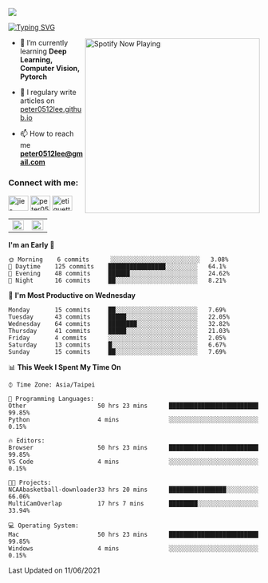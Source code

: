 ![](https://komarev.com/ghpvc/?username=peter0512lee&color=ff69b4)

[![Typing SVG](https://readme-typing-svg.herokuapp.com?color=F742BA&size=22&lines=Hi!+I'm+JYL)](https://git.io/typing-svg)

[<img src="https://spotify-now-playing.peter0512lee.vercel.app/api/spotify-playing" alt="Spotify Now Playing" width="350" align="right" />](https://open.spotify.com/user/21iyoswqgnkoe7peuesmqnhgy)

- 🌱 I’m currently learning **Deep Learning, Computer Vision, Pytorch**

- 📝 I regulary write articles on [peter0512lee.github.io](https://peter0512lee.github.io/)

- 📫 How to reach me **peter0512lee@gmail.com**

<h3 align="left">Connect with me:</h3>
<p align="left">
<a href="https://linkedin.com/in/jie-ying-li-b43a1416b" target="blank"><img align="center" src="https://cdn.jsdelivr.net/npm/simple-icons@3.0.1/icons/linkedin.svg" alt="jie-ying-li-b43a1416b" height="30" width="40" /></a>
<a href="https://fb.com/peter0512lee" target="blank"><img align="center" src="https://cdn.jsdelivr.net/npm/simple-icons@3.0.1/icons/facebook.svg" alt="peter0512lee" height="30" width="40" /></a>
<a href="https://instagram.com/etiquette_ying" target="blank"><img align="center" src="https://cdn.jsdelivr.net/npm/simple-icons@3.0.1/icons/instagram.svg" alt="etiquette_ying" height="30" width="40" /></a>
</p>

<table><tr><td valign="top" width="50%">

<img src="https://github-readme-stats.vercel.app/api?username=peter0512lee&hide_border=true&show_icons=true&locale=en" align="left" style="width: 100%" />

</td><td valign="top" width="50%">

<img src="https://github-readme-stats.vercel.app/api/top-langs?username=peter0512lee&hide_border=true&show_icons=true&locale=en&layout=compact" align="left" style="width: 100%" />

</td></tr></table>  

<!--START_SECTION:waka-->
**I'm an Early 🐤** 

```text
🌞 Morning    6 commits      ░░░░░░░░░░░░░░░░░░░░░░░░░   3.08% 
🌆 Daytime    125 commits    ████████████████░░░░░░░░░   64.1% 
🌃 Evening    48 commits     ██████░░░░░░░░░░░░░░░░░░░   24.62% 
🌙 Night      16 commits     ██░░░░░░░░░░░░░░░░░░░░░░░   8.21%

```
📅 **I'm Most Productive on Wednesday** 

```text
Monday       15 commits     ██░░░░░░░░░░░░░░░░░░░░░░░   7.69% 
Tuesday      43 commits     █████░░░░░░░░░░░░░░░░░░░░   22.05% 
Wednesday    64 commits     ████████░░░░░░░░░░░░░░░░░   32.82% 
Thursday     41 commits     █████░░░░░░░░░░░░░░░░░░░░   21.03% 
Friday       4 commits      ░░░░░░░░░░░░░░░░░░░░░░░░░   2.05% 
Saturday     13 commits     █░░░░░░░░░░░░░░░░░░░░░░░░   6.67% 
Sunday       15 commits     ██░░░░░░░░░░░░░░░░░░░░░░░   7.69%

```


📊 **This Week I Spent My Time On** 

```text
⌚︎ Time Zone: Asia/Taipei

💬 Programming Languages: 
Other                    50 hrs 23 mins      █████████████████████████   99.85% 
Python                   4 mins              ░░░░░░░░░░░░░░░░░░░░░░░░░   0.15%

🔥 Editors: 
Browser                  50 hrs 23 mins      █████████████████████████   99.85% 
VS Code                  4 mins              ░░░░░░░░░░░░░░░░░░░░░░░░░   0.15%

🐱‍💻 Projects: 
NCAAbasketball-downloader33 hrs 20 mins      ████████████████░░░░░░░░░   66.06% 
MultiCamOverlap          17 hrs 7 mins       ████████░░░░░░░░░░░░░░░░░   33.94%

💻 Operating System: 
Mac                      50 hrs 23 mins      █████████████████████████   99.85% 
Windows                  4 mins              ░░░░░░░░░░░░░░░░░░░░░░░░░   0.15%

```


 Last Updated on 11/06/2021
<!--END_SECTION:waka-->


<!--
**peter0512lee/peter0512lee** is a ✨ _special_ ✨ repository because its `README.md` (this file) appears on your GitHub profile.

